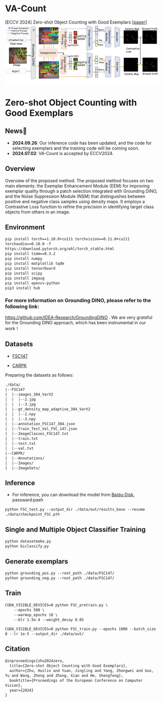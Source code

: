 # VA-Count
[ECCV 2024] Zero-shot Object Counting with Good Exemplars
[[paper](https://arxiv.org/abs/2407.04948)]   
![figure](figure.png)
# Zero-shot Object Counting with Good Exemplars
## News🚀
* **2024.09.26**: Our inference code has been updated, and the code for selecting exemplars and the training code will be coming soon.
* **2024.07.02**: VA-Count is accepted by ECCV2024.
## Overview 
Overview of the proposed method. The proposed method focuses on two main elements: the Exemplar Enhancement Module (EEM) for improving exemplar quality through a patch selection integrated with Grounding DINO, and the Noise Suppression Module (NSM) that distinguishes between positive and negative class samples using density maps. It employs a Contrastive Loss function to refine the precision in identifying target class objects from others in an image.
## Environment
```
pip install torch==1.10.0+cu111 torchvision==0.11.0+cu111 torchaudio==0.10.0 -f https://download.pytorch.org/whl/torch_stable.html
pip install timm==0.3.2
pip install numpy
pip install matplotlib tqdm 
pip install tensorboard
pip install scipy
pip install imgaug
pip install opencv-python
pip3 install hub
```
### For more information on Grounding DINO, please refer to the following link: 
https://github.com/IDEA-Research/GroundingDINO .
We are very grateful for the Grounding DINO approach, which has been instrumental in our work！

## Datasets

* [FSC147](https://github.com/cvlab-stonybrook/LearningToCountEverything)

* [CARPK](https://lafi.github.io/LPN/)

Preparing the datasets as follows:

```
./data/
|--FSC147
|  |--images_384_VarV2
|  |  |--2.jpg
|  |  |--3.jpg
|  |--gt_density_map_adaptive_384_VarV2
|  |  |--2.npy
|  |  |--3.npy
|  |--annotation_FSC147_384.json
|  |--Train_Test_Val_FSC_147.json
|  |--ImageClasses_FSC147.txt
|  |--train.txt
|  |--test.txt
|  |--val.txt
|--CARPK/
|  |--Annotations/
|  |--Images/
|  |--ImageSets/
```
## Inference
+  For inference, you can download the model from [Baidu-Disk](https://pan.baidu.com/s/11sbdDYLDfTOIPx5pZvBpmw?pwd=paeh), passward:paeh
```
python FSC_test.py --output_dir ./data/out/results_base --resume ./data/checkpoint_FSC.pth
```
## Single and Multiple Object Classifier Training
```
python datasetmake.py
python biclassify.py
```
## Generate exemplars
```
python grounding_pos.py --root_path ./data/FSC147/
python grounding_neg.py --root_path ./data/FSC147/
```

## Train

```
CUDA_VISIBLE_DEVICES=0 python FSC_pretrain.py \
    --epochs 500 \
    --warmup_epochs 10 \
    --blr 1.5e-4 --weight_decay 0.05
```
```
CUDA_VISIBLE_DEVICES=0 python FSC_train.py --epochs 1000 --batch_size 8 --lr 1e-5 --output_dir ./data/out/
```

## Citation

```
@inproceedings{zhu2024zero,
  title={Zero-shot Object Counting with Good Exemplars},
  author={Zhu, Huilin and Yuan, Jingling and Yang, Zhengwei and Guo, Yu and Wang, Zheng and Zhong, Xian and He, Shengfeng},
  booktitle={Proceedings of the European Conference on Computer Vision},
  year={2024}
}
```
